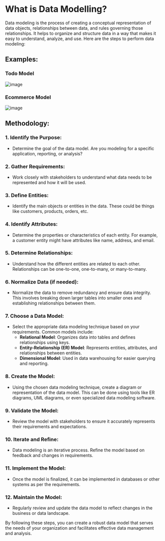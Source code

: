 # What is Data Modelling?

Data modeling is the process of creating a conceptual representation of data objects, relationships between data, and rules governing those relationships. It helps to organize and structure data in a way that makes it easy to understand, analyze, and use. Here are the steps to perform data modeling:

## Examples: 

### Todo Model

![image](https://github.com/debarshee2004/data_modelling/assets/129538241/4afbdff4-f595-4109-a84f-72cbf6aa7f2c)

### Ecommerce Model

![image](https://github.com/debarshee2004/data_modelling/assets/129538241/9f9de0c8-572c-40a2-8b0a-311fb4531fdb)

## Methodology:

### 1. Identify the Purpose:
   - Determine the goal of the data model. Are you modeling for a specific application, reporting, or analysis?

### 2. Gather Requirements:
   - Work closely with stakeholders to understand what data needs to be represented and how it will be used.

### 3. Define Entities:
   - Identify the main objects or entities in the data. These could be things like customers, products, orders, etc.

### 4. Identify Attributes:
   - Determine the properties or characteristics of each entity. For example, a customer entity might have attributes like name, address, and email.

### 5. Determine Relationships:
   - Understand how the different entities are related to each other. Relationships can be one-to-one, one-to-many, or many-to-many.

### 6. Normalize Data (if needed):
   - Normalize the data to remove redundancy and ensure data integrity. This involves breaking down larger tables into smaller ones and establishing relationships between them.

### 7. Choose a Data Model:
   - Select the appropriate data modeling technique based on your requirements. Common models include:
     - **Relational Model**: Organizes data into tables and defines relationships using keys.
     - **Entity-Relationship (ER) Model**: Represents entities, attributes, and relationships between entities.
     - **Dimensional Model**: Used in data warehousing for easier querying and reporting.

### 8. Create the Model:
   - Using the chosen data modeling technique, create a diagram or representation of the data model. This can be done using tools like ER diagrams, UML diagrams, or even specialized data modeling software.

### 9. Validate the Model:
   - Review the model with stakeholders to ensure it accurately represents their requirements and expectations.

### 10. Iterate and Refine:
   - Data modeling is an iterative process. Refine the model based on feedback and changes in requirements.

### 11. Implement the Model:
   - Once the model is finalized, it can be implemented in databases or other systems as per the requirements.

### 12. Maintain the Model:
   - Regularly review and update the data model to reflect changes in the business or data landscape.

By following these steps, you can create a robust data model that serves the needs of your organization and facilitates effective data management and analysis.
